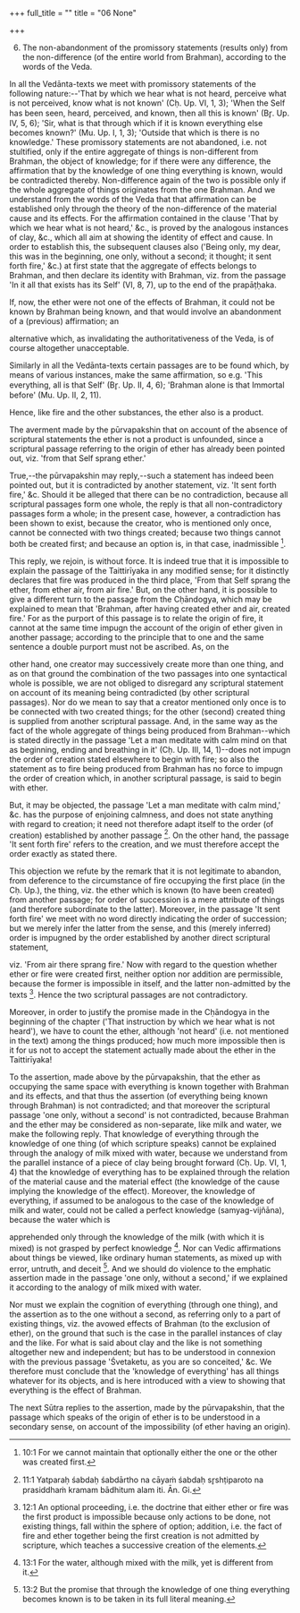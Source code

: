+++
full_title = ""
title = "06 None"

+++


6. The non-abandonment of the promissory statements (results only) from the non-difference (of the entire world from Brahman), according to the words of the Veda.

In all the Vedānta-texts we meet with promissory statements of the following nature:--'That by which we hear what is not heard, perceive what is not perceived, know what is not known' (Cḥ. Up. VI, 1, 3); 'When the Self has been seen, heard, perceived, and known, then all this is known' (Br̥. Up. IV, 5, 6); 'Sir, what is that through which if it is known everything else becomes known?' (Mu. Up. I, 1, 3); 'Outside that which is there is no knowledge.' These promissory statements are not abandoned, i.e. not stultified, only if the entire aggregate of things is non-different from Brahman, the object of knowledge; for if there were any difference, the affirmation that by the knowledge of one thing everything is known, would be contradicted thereby. Non-difference again of the two is possible only if the whole aggregate of things originates from the one Brahman. And we understand from the words of the Veda that that affirmation can be established only through the theory of the non-difference of the material cause and its effects. For the affirmation contained in the clause 'That by which we hear what is not heard,' &c., is proved by the analogous instances of clay, &c., which all aim at showing the identity of effect and cause. In order to establish this, the subsequent clauses also ('Being only, my dear, this was in the beginning, one only, without a second; it thought; it sent forth fire,' &c.) at first state that the aggregate of effects belongs to Brahman, and then declare its identity with Brahman, viz. from the passage 'In it all that exists has its Self' (VI, 8, 7), up to the end of the prapāṭḥaka.

If, now, the ether were not one of the effects of Brahman, it could not be known by Brahman being known, and that would involve an abandonment of a (previous) affirmation; an

alternative which, as invalidating the authoritativeness of the Veda, is of course altogether unacceptable.

Similarly in all the Vedānta-texts certain passages are to be found which, by means of various instances, make the same affirmation, so e.g. 'This everything, all is that Self' (Br̥. Up. II, 4, 6); 'Brahman alone is that Immortal before' (Mu. Up. II, 2, 11).

Hence, like fire and the other substances, the ether also is a product.

The averment made by the pūrvapakshin that on account of the absence of scriptural statements the ether is not a product is unfounded, since a scriptural passage referring to the origin of ether has already been pointed out, viz. 'from that Self sprang ether.'

True,--the pūrvapakshin may reply,--such a statement has indeed been pointed out, but it is contradicted by another statement, viz. 'It sent forth fire,' &c. Should it be alleged that there can be no contradiction, because all scriptural passages form one whole, the reply is that all non-contradictory passages form a whole; in the present case, however, a contradiction has been shown to exist, because the creator, who is mentioned only once, cannot be connected with two things created; because two things cannot both be created first; and because an option is, in that case, inadmissible [^fn_3].

This reply, we rejoin, is without force. It is indeed true that it is impossible to explain the passage of the Taittirīyaka in any modified sense; for it distinctly declares that fire was produced in the third place, 'From that Self sprang the ether, from ether air, from air fire.' But, on the other hand, it is possible to give a different turn to the passage from the Cḥāndogya, which may be explained to mean that 'Brahman, after having created ether and air, created fire.' For as the purport of this passage is to relate the origin of fire, it cannot at the same time impugn the account of the origin of ether given in another passage; according to the principle that to one and the same sentence a double purport must not be ascribed. As, on the

[^fn_3]: 10:1 For we cannot maintain that optionally either the one or the other was created first.

other hand, one creator may successively create more than one thing, and as on that ground the combination of the two passages into one syntactical whole is possible, we are not obliged to disregard any scriptural statement on account of its meaning being contradicted (by other scriptural passages). Nor do we mean to say that a creator mentioned only once is to be connected with two created things; for the other (second) created thing is supplied from another scriptural passage. And, in the same way as the fact of the whole aggregate of things being produced from Brahman--which is stated directly in the passage 'Let a man meditate with calm mind on that as beginning, ending and breathing in it' (Cḥ. Up. III, 14, 1)--does not impugn the order of creation stated elsewhere to begin with fire; so also the statement as to fire being produced from Brahman has no force to impugn the order of creation which, in another scriptural passage, is said to begin with ether.

But, it may be objected, the passage 'Let a man meditate with calm mind,' &c. has the purpose of enjoining calmness, and does not state anything with regard to creation; it need not therefore adapt itself to the order (of creation) established by another passage [^fn_4]. On the other hand, the passage 'It sent forth fire' refers to the creation, and we must therefore accept the order exactly as stated there.

This objection we refute by the remark that it is not legitimate to abandon, from deference to the circumstance of fire occupying the first place (in the Cḥ. Up.), the thing, viz. the ether which is known (to have been created) from another passage; for order of succession is a mere attribute of things (and therefore subordinate to the latter). Moreover, in the passage 'It sent forth fire' we meet with no word directly indicating the order of succession; but we merely infer the latter from the sense, and this (merely inferred) order is impugned by the order established by another direct scriptural statement,

[^fn_4]: 11:1 Yatparaḥ śabdaḥ śabdārtho na cāyaṁ śabdaḥ sr̥shṭiparoto na prasiddhaṁ kramam bādhitum alam iti. Ān. Gi.

viz. 'From air there sprang fire.' Now with regard to the question whether ether or fire were created first, neither option nor addition are permissible, because the former is impossible in itself, and the latter non-admitted by the texts [^fn_5]. Hence the two scriptural passages are not contradictory.

Moreover, in order to justify the promise made in the Cḥāndogya in the beginning of the chapter ('That instruction by which we hear what is not heard'), we have to count the ether, although 'not heard' (i.e. not mentioned in the text) among the things produced; how much more impossible then is it for us not to accept the statement actually made about the ether in the Taittirīyaka!

To the assertion, made above by the pūrvapakshin, that the ether as occupying the same space with everything is known together with Brahman and its effects, and that thus the assertion (of everything being known through Brahman) is not contradicted; and that moreover the scriptural passage 'one only, without a second' is not contradicted, because Brahman and the ether may be considered as non-separate, like milk and water, we make the following reply. That knowledge of everything through the knowledge of one thing (of which scripture speaks) cannot be explained through the analogy of milk mixed with water, because we understand from the parallel instance of a piece of clay being brought forward (Cḥ. Up. VI, 1, 4) that the knowledge of everything has to be explained through the relation of the material cause and the material effect (the knowledge of the cause implying the knowledge of the effect). Moreover, the knowledge of everything, if assumed to be analogous to the case of the knowledge of milk and water, could not be called a perfect knowledge (samyag-vijñāna), because the water which is

[^fn_5]: 12:1 An optional proceeding, i.e. the doctrine that either ether or fire was the first product is impossible because only actions to be done, not existing things, fall within the sphere of option; addition, i.e. the fact of fire and ether together being the first creation is not admitted by scripture, which teaches a successive creation of the elements.

apprehended only through the knowledge of the milk (with which it is mixed) is not grasped by perfect knowledge [^fn_6]. Nor can Vedic affirmations about things be viewed, like ordinary human statements, as mixed up with error, untruth, and deceit [^fn_7]. And we should do violence to the emphatic assertion made in the passage 'one only, without a second,' if we explained it according to the analogy of milk mixed with water.

Nor must we explain the cognition of everything (through one thing), and the assertion as to the one without a second, as referring only to a part of existing things, viz. the avowed effects of Brahman (to the exclusion of ether), on the ground that such is the case in the parallel instances of clay and the like. For what is said about clay and the like is not something altogether new and independent; but has to be understood in connexion with the previous passage 'Śvetaketu, as you are so conceited,' &c. We therefore must conclude that the 'knowledge of everything' has all things whatever for its objects, and is here introduced with a view to showing that everything is the effect of Brahman.

[^fn_6]: 13:1 For the water, although mixed with the milk, yet is different from it.

[^fn_7]: 13:2 But the promise that through the knowledge of one thing everything becomes known is to be taken in its full literal meaning.

The next Sūtra replies to the assertion, made by the pūrvapakshin, that the passage which speaks of the origin of ether is to be understood in a secondary sense, on account of the impossibility (of ether having an origin).

